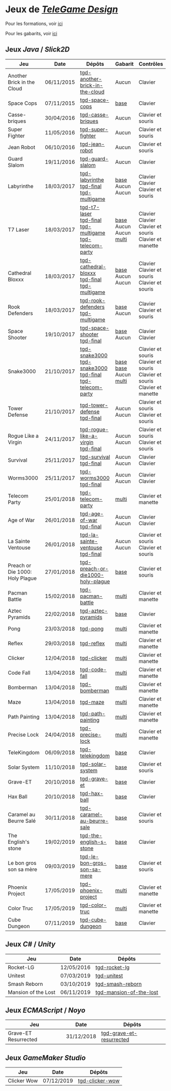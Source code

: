 # Jeux de [*TeleGame Design*](https://telegd.github.io/)

Pour les formations, voir [ici](https://github.com/TeleGD/formations)

Pour les gabarits, voir [ici](https://github.com/TeleGD/templates)

## Jeux *Java* / *Slick2D*

| Jeu | Date | Dépôts | Gabarit | Contrôles |
| - | - | - | - | - |
| Another Brick in the Cloud | 06/11/2015 | [tgd-another-brick-in-the-cloud][another-brick-in-the-cloud-0] | Aucun | Clavier |
| Space Cops | 07/11/2015 | [tgd-space-cops][space-cops-0] | [base][base] | Clavier |
| Casse-briques | 30/04/2016 | [tgd-casse-briques][casse-briques-0] | Aucun | Clavier et souris |
| Super Fighter | 11/05/2016 | [tgd-super-fighter][super-fighter-0] | Aucun | Clavier et souris |
| Jean Robot | 06/10/2016 | [tgd-jean-robot][jean-robot-0] | Aucun | Clavier et souris |
| Guard Slalom | 19/11/2016 | [tgd-guard-slalom][guard-slalom-0] | Aucun | Clavier |
| Labyrinthe | 18/03/2017 | [tgd-labyrinthe][labyrinthe-0]<br/>[tgd-final][labyrinthe-1]<br/>[tgd-multigame][labyrinthe-2] | [base][base]<br/>Aucun<br/>Aucun | Clavier<br/>Clavier<br/>Clavier et souris |
| T7 Laser | 18/03/2017 | [tgd-t7-laser][t7-laser-0]<br/>[tgd-final][t7-laser-1]<br/>[tgd-multigame][t7-laser-2]<br/>[tgd-telecom-party][t7-laser-3] | [base][base]<br/>Aucun<br/>Aucun<br/>[multi][multi] | Clavier<br/>Clavier<br/>Clavier et souris<br/>Clavier et manette |
| Cathedral Bloxxx | 18/03/2017 | [tgd-cathedral-bloxxx][cathedral-bloxxx-0]<br/>[tgd-final][cathedral-bloxxx-1]<br/>[tgd-multigame][cathedral-bloxxx-2] | [base][base]<br/>Aucun<br/>Aucun | Clavier<br/>Clavier et souris<br/>Clavier et souris |
| Rook Defenders | 18/03/2017 | [tgd-rook-defenders][rook-defenders-0]<br/>[tgd-multigame][rook-defenders-1] | [base][base]<br/>Aucun | Clavier<br/>Clavier et souris |
| Space Shooter | 19/10/2017 | [tgd-space-shooter][space-shooter-0]<br/>[tgd-final][space-shooter-1] | [base][base]<br/>Aucun | Clavier<br/>Clavier |
| Snake3000 | 21/10/2017 | [tgd-snake3000][snake3000-0]<br/>[tgd-snake3000][snake3000-1]<br/>[tgd-final][snake3000-2]<br/>[tgd-telecom-party][snake3000-3] | [base][base]<br/>[base][base]<br/>Aucun<br/>[multi][multi] | Clavier et souris<br/>Clavier et souris<br/>Clavier et souris<br/>Clavier et manette |
| Tower Defense | 21/10/2017 | [tgd-tower-defense][tower-defense-0]<br/>[tgd-final][tower-defense-1] | Aucun<br/>Aucun | Clavier et souris<br/>Clavier et souris |
| Rogue Like a Virgin | 24/11/2017 | [tgd-rogue-like-a-virgin][rogue-like-a-virgin-0]<br/>[tgd-final][rogue-like-a-virgin-1] | Aucun<br/>Aucun | Clavier et souris<br/>Clavier et souris |
| Survival | 25/11/2017 | [tgd-survival][survival-0]<br/>[tgd-final][survival-1] | Aucun<br/>Aucun | Clavier<br/>Clavier |
| Worms3000 | 25/11/2017 | [tgd-worms3000][worms3000-0]<br/>[tgd-final][worms3000-1] | Aucun<br/>Aucun | Clavier<br/>Clavier |
| Telecom Party | 25/01/2018 | [tgd-telecom-party][telecom-party-0] | [multi][multi] | Clavier et manette |
| Age of War | 26/01/2018 | [tgd-age-of-war][age-of-war-0]<br/>[tgd-final][age-of-war-1] | Aucun<br/>Aucun | Clavier<br/>Clavier |
| La Sainte Ventouse | 26/01/2018 | [tgd-la-sainte-ventouse][la-sainte-ventouse-0]<br/>[tgd-final][la-sainte-ventouse-1] | Aucun<br/>Aucun | Clavier et souris<br/>Clavier et souris |
| Preach or Die 1000: Holy Plague | 27/01/2018 | [tgd-preach-or-die1000-holy-plague][preach-or-die1000-holy-plague-0] | [base][base] | Clavier et souris |
| Pacman Battle | 15/02/2018 | [tgd-pacman-battle][pacman-battle-0] | [multi][multi] | Clavier et manette |
| Aztec Pyramids | 22/02/2018 | [tgd-aztec-pyramids][aztec-pyramids-0] | [base][base] | Clavier |
| Pong | 23/03/2018 | [tgd-pong][pong-0] | [multi][multi] | Clavier et manette |
| Reflex | 29/03/2018 | [tgd-reflex][reflex-0] | [multi][multi] | Clavier et manette |
| Clicker | 12/04/2018 | [tgd-clicker][clicker-0] | [multi][multi] | Clavier et manette |
| Code Fall | 13/04/2018 | [tgd-code-fall][code-fall-0] | [multi][multi] | Clavier et manette |
| Bomberman | 13/04/2018 | [tgd-bomberman][bomberman-0] | [multi][multi] | Clavier et manette |
| Maze | 13/04/2018 | [tgd-maze][maze-0] | [multi][multi] | Clavier et manette |
| Path Painting | 13/04/2018 | [tgd-path-painting][path-painting-0] | [multi][multi] | Clavier et manette |
| Precise Lock | 24/04/2018 | [tgd-precise-lock][precise-lock-0] | [multi][multi] | Clavier et manette |
| TeleKingdom | 06/09/2018 | [tgd-telekingdom][telekingdom-0] | [base][base] | Clavier |
| Solar System | 11/10/2018 | [tgd-solar-system][solar-system-0] | [base][base] | Clavier et souris |
| Grave-ET | 20/10/2018 | [tgd-grave-et][grave-et-0] | [base][base] | Clavier |
| Hax Ball | 20/10/2018 | [tgd-hax-ball][hax-ball-0] | [base][base] | Clavier |
| Caramel au Beurre Salé | 30/11/2018 | [tgd-caramel-au-beurre-sale][caramel-au-beurre-sale-0] | [base][base] | Clavier et souris |
| The English's stone | 19/02/2019 | [tgd-the-english-s-stone][the-english-s-stone-0] | [base][base] | Clavier |
| Le bon gros son sa mère | 09/03/2019 | [tgd-le-bon-gros-son-sa-mere][le-bon-gros-son-sa-mere-0] | [base][base] | Clavier et souris |
| Phoenix Project | 17/05/2019 | [tgd-phoenix-project][phoenix-project-0] | [multi][multi] | Clavier et manette |
| Color Truc | 17/05/2019 | [tgd-color-truc][color-truc-0] | [multi][multi] | Clavier et manette |
| Cube Dungeon | 07/11/2019 | [tgd-cube-dungeon][cube-dungeon-0] | [base][base] | Clavier |

## Jeux *C#* / *Unity*

| Jeu | Date | Dépôts |
| - | - | - |
| Rocket-LG | 12/05/2016 | [tgd-rocket-lg][rocket-lg-0] |
| Unitest | 07/03/2019 | [tgd-unitest][unitest-0] |
| Smash Reborn | 03/10/2019 | [tgd-smash-reborn][smash-reborn-0] |
| Mansion of the Lost | 06/11/2019 | [tgd-mansion-of-the-lost][mansion-of-the-lost-0] |

## Jeux *ECMAScript* / *Noyo*

| Jeu | Date | Dépôts |
| - | - | - |
| Grave-ET Resurrected | 31/12/2018 | [tgd-grave-et-resurrected][tgd-grave-et-resurrected-0] |

## Jeux *GameMaker Studio*

| Jeu | Date | Dépôts |
| - | - | - |
| Clicker Wow | 07/12/2019 | [tgd-clicker-wow][tgd-clicker-wow-0] |


[another-brick-in-the-cloud-0]: https://github.com/TeleGD/tgd-another-brick-in-the-cloud/tree/master/src/fr
[space-cops-0]: https://github.com/TeleGD/tgd-space-cops/tree/master/src/spaceCops
[casse-briques-0]: https://github.com/TeleGD/tgd-casse-briques/tree/master/src/fr
[super-fighter-0]: https://github.com/TeleGD/tgd-super-fighter/tree/master/src/fr
[jean-robot-0]: https://github.com/TeleGD/tgd-jean-robot/tree/master/src/fr
[guard-slalom-0]: https://github.com/TeleGD/tgd-guard-slalom/tree/master/src/fr
[labyrinthe-0]: https://github.com/TeleGD/tgd-labyrinthe/tree/master/src/games/labyrinthe
[labyrinthe-1]: https://github.com/TeleGD/tgd-final/tree/master/src/games/Labyrinthe
[labyrinthe-2]: https://github.com/TeleGD/tgd-multigame/tree/master/src/game1
[t7-laser-0]: https://github.com/TeleGD/tgd-t7-laser/tree/master/src/games/t7Laser
[t7-laser-1]: https://github.com/TeleGD/tgd-final/tree/master/src/games/T7Laser
[t7-laser-2]: https://github.com/TeleGD/tgd-multigame/tree/master/src/game2
[t7-laser-3]: https://github.com/TeleGD/tgd-telecom-party/tree/master/src/games/t7Laser
[cathedral-bloxxx-0]: https://github.com/TeleGD/tgd-cathedral-bloxxx/tree/master/src/games/cathedralBloxxx
[cathedral-bloxxx-1]: https://github.com/TeleGD/tgd-final/tree/master/src/games/CathedralBloxxx
[cathedral-bloxxx-2]: https://github.com/TeleGD/tgd-multigame/tree/master/src/game3
[rook-defenders-0]: https://github.com/TeleGD/tgd-rook-defenders/tree/master/src/games/rookDefenders
[rook-defenders-1]: https://github.com/TeleGD/tgd-multigame/tree/master/src/game4
[space-shooter-0]: https://github.com/TeleGD/tgd-space-shooter/tree/master/src/games/spaceShooter
[space-shooter-1]: https://github.com/TeleGD/tgd-final/tree/master/src/games/SpaceShooter
[snake3000-0]: https://github.com/TeleGD/tgd-snake3000/tree/master/src/games/snake3000
[snake3000-1]: https://github.com/TeleGD/tgd-snake3000/tree/master/src/games/snake3001
[snake3000-2]: https://github.com/TeleGD/tgd-final/tree/master/src/games/Snake
[snake3000-3]: https://github.com/TeleGD/tgd-telecom-party/tree/master/src/games/snake3000
[tower-defense-0]: https://github.com/TeleGD/tgd-tower-defense/tree/master/src/games/towerDefense
[tower-defense-1]: https://github.com/TeleGD/tgd-final/tree/master/src/games/TowerDefense
[rogue-like-a-virgin-0]: https://github.com/TeleGD/tgd-rogue-like-a-virgin/tree/master/src/games/rogueLikeAVirgin
[rogue-like-a-virgin-1]: https://github.com/TeleGD/tgd-final/tree/master/src/games/RogueLikeAVirgin
[survival-0]: https://github.com/TeleGD/tgd-survival/tree/master/src/games/survival
[survival-1]: https://github.com/TeleGD/tgd-final/tree/master/src/games/Survival
[worms3000-0]: https://github.com/TeleGD/tgd-worms3000/tree/master/src/games/worms3000
[worms3000-1]: https://github.com/TeleGD/tgd-final/tree/master/src/games/Worms3000
[telecom-party-0]: https://github.com/TeleGD/tgd-telecom-party/tree/master/src/games/telecomParty
[age-of-war-0]: https://github.com/TeleGD/tgd-age-of-war/tree/master/src/games/ageOfWar
[age-of-war-1]: https://github.com/TeleGD/tgd-final/tree/master/src/games/AgeOfWar
[la-sainte-ventouse-0]: https://github.com/TeleGD/tgd-la-sainte-ventouse/tree/master/src/games/laSainteVentouse
[la-sainte-ventouse-1]: https://github.com/TeleGD/tgd-final/tree/master/src/games/LaSainteVentouse
[preach-or-die1000-holy-plague-0]: https://github.com/TeleGD/tgd-preach-or-die1000-holy-plague/tree/master/src/games/preachOrDie1000HolyPlague
[pacman-battle-0]: https://github.com/TeleGD/tgd-pacman-battle/tree/master/src/games/pacmanBattle
[aztec-pyramids-0]: https://github.com/TeleGD/tgd-aztec-pyramids/tree/master/src/games/aztecPyramids
[pong-0]: https://github.com/TeleGD/tgd-pong/tree/master/src/games/pong
[reflex-0]: https://github.com/TeleGD/tgd-reflex/tree/master/src/games/reflex
[clicker-0]: https://github.com/TeleGD/tgd-clicker/tree/master/src/games/clicker
[code-fall-0]: https://github.com/TeleGD/tgd-code-fall/tree/master/src/games/codeFall
[bomberman-0]: https://github.com/TeleGD/tgd-bomberman/tree/master/src/games/bomberman
[maze-0]: https://github.com/TeleGD/tgd-maze/tree/master/src/games/maze
[path-painting-0]: https://github.com/TeleGD/tgd-path-painting/tree/master/src/games/pathPainting
[precise-lock-0]: https://github.com/TeleGD/tgd-precise-lock/tree/master/src/games/preciseLock
[telekingdom-0]: https://github.com/TeleGD/tgd-telekingdom/tree/master/src/telekingdom
[solar-system-0]: https://github.com/TeleGD/tgd-solar-system/tree/master/src/games/solarSystem
[grave-et-0]: https://github.com/TeleGD/tgd-grave-et/tree/master/src/games/graveEt
[hax-ball-0]: https://github.com/TeleGD/tgd-hax-ball/tree/master/src/games/haxBall
[caramel-au-beurre-sale-0]: https://github.com/TeleGD/tgd-caramel-au-beurre-sale/tree/master/src/waterSymbol
[the-english-s-stone-0]: https://github.com/TeleGD/tgd-the-english-s-stone/tree/master/src/games/theEnglishSStone
[le-bon-gros-son-sa-mere-0]: https://github.com/TeleGD/tgd-le-bon-gros-son-sa-mere/tree/master/src/leBonGrosSonSaMere
[phoenix-project-0]: https://github.com/TeleGD/tgd-phoenix-project/tree/master/src/games/phoenixProject
[color-truc-0]: https://github.com/TeleGD/tgd-color-truc/tree/master/src/games/colorTruc
[cube-dungeon-0]: https://github.com/TeleGD/tgd-cube-dungeon/tree/master/src/games/cubeDungeon

[base]: https://github.com/TeleGD/tgd-template-slick2d-base
[multi]: https://github.com/TeleGD/tgd-template-slick2d-multi
[uni]: https://github.com/TeleGD/tgd-template-slick2d-uni

[rocket-lg-0]: https://github.com/TeleGD/tgd-rocket-lg
[unitest-0]: https://github.com/TeleGD/tgd-unitest
[smash-reborn-0]: https://github.com/TeleGD/tgd-smash-reborn
[mansion-of-the-lost-0]: https://github.com/TeleGD/tgd-mansion-of-the-lost

[tgd-grave-et-resurrected-0]: https://github.com/TeleGD/tgd-grave-et-resurrected

[tgd-clicker-wow-0]: https://github.com/TeleGD/tgd-clicker-wow
